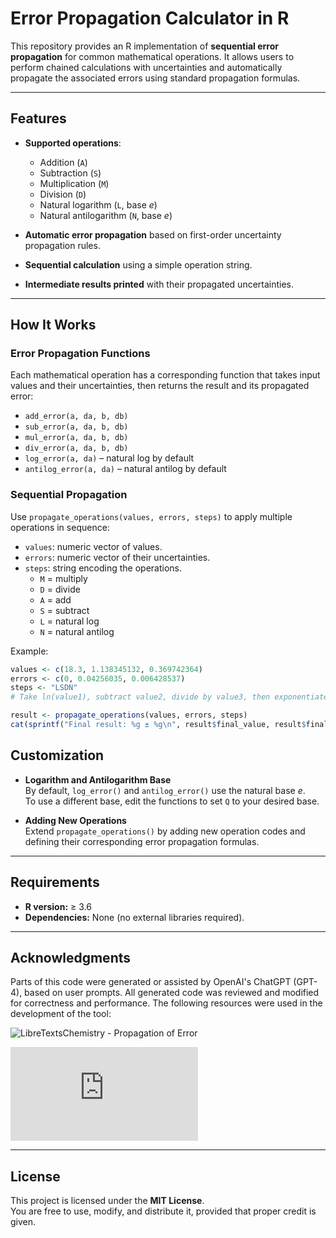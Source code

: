 # Error Propagation Calculator in R

This repository provides an R implementation of **sequential error propagation** for common mathematical operations. It allows users to perform chained calculations with uncertainties and automatically propagate the associated errors using standard propagation formulas.

---

## Features

- **Supported operations**:
  - Addition (`A`)
  - Subtraction (`S`)
  - Multiplication (`M`)
  - Division (`D`)
  - Natural logarithm (`L`, base *e*)
  - Natural antilogarithm (`N`, base *e*)

- **Automatic error propagation** based on first-order uncertainty propagation rules.
- **Sequential calculation** using a simple operation string.
- **Intermediate results printed** with their propagated uncertainties.

---

## How It Works

### Error Propagation Functions
Each mathematical operation has a corresponding function that takes input values and their uncertainties, then returns the result and its propagated error:

- `add_error(a, da, b, db)`
- `sub_error(a, da, b, db)`
- `mul_error(a, da, b, db)`
- `div_error(a, da, b, db)`
- `log_error(a, da)` – natural log by default
- `antilog_error(a, da)` – natural antilog by default

### Sequential Propagation
Use `propagate_operations(values, errors, steps)` to apply multiple operations in sequence:

- `values`: numeric vector of values.
- `errors`: numeric vector of their uncertainties.
- `steps`: string encoding the operations.  
  - `M` = multiply  
  - `D` = divide  
  - `A` = add  
  - `S` = subtract  
  - `L` = natural log  
  - `N` = natural antilog  

Example:  
```r
values <- c(18.3, 1.138345132, 0.369742364)
errors <- c(0, 0.04256035, 0.006428537)
steps <- "LSDN"  
# Take ln(value1), subtract value2, divide by value3, then exponentiate

result <- propagate_operations(values, errors, steps)
cat(sprintf("Final result: %g ± %g\n", result$final_value, result$final_error))
```

## Customization

- **Logarithm and Antilogarithm Base**  
  By default, `log_error()` and `antilog_error()` use the natural base *e*.  
  To use a different base, edit the functions to set `Q` to your desired base.

- **Adding New Operations**  
  Extend `propagate_operations()` by adding new operation codes and defining their corresponding error propagation formulas.

---

## Requirements

- **R version:** ≥ 3.6  
- **Dependencies:** None (no external libraries required).

---
## Acknowledgments

Parts of this code were generated or assisted by OpenAI's ChatGPT (GPT-4), based on user prompts. All generated code was reviewed and modified for correctness and performance.
The following resources were used in the development of the tool:  

![LibreTextsChemistry - Propagation of Error](https://chem.libretexts.org/Bookshelves/Analytical_Chemistry/Supplemental_Modules_(Analytical_Chemistry)/Quantifying_Nature/Significant_Digits/Propagation_of_Error)

![Oregon State University - Propagation of Error](https://sites.science.oregonstate.edu/~gablek/CH361/Propagation.htm)

---
## License

This project is licensed under the **MIT License**.  
You are free to use, modify, and distribute it, provided that proper credit is given.

